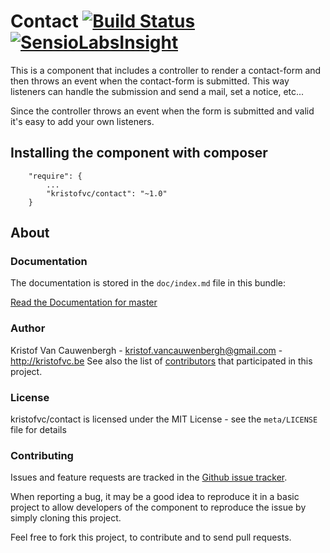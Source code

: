 # Contact [![Build Status](https://travis-ci.org/kristofvc/contact.svg)](https://travis-ci.org/kristofvc/contact) [![SensioLabsInsight](https://insight.sensiolabs.com/projects/cce4c027-116c-4475-9650-e0afc41391d0/mini.png)](https://insight.sensiolabs.com/projects/cce4c027-116c-4475-9650-e0afc41391d0)

This is a component that includes a controller to render a contact-form and then throws an event when the contact-form is submitted.
This way listeners can handle the submission and send a mail, set a notice, etc...

Since the controller throws an event when the form is submitted and valid it's easy to add your own listeners. 

## Installing the component with composer

```
    "require": {
        ...
        "kristofvc/contact": "~1.0"
    }
```

## About

### Documentation

The documentation is stored in the `doc/index.md` file in this bundle:

[Read the Documentation for master](https://github.com/kristofvc/contact/blob/master/doc/index.md)

### Author

Kristof Van Cauwenbergh - <kristof.vancauwenbergh@gmail.com> - <http://kristofvc.be>
See also the list of [contributors](https://github.com/kristofvc/contact/contributors) that participated in this project.

### License

kristofvc/contact is licensed under the MIT License - see the `meta/LICENSE` file for details

### Contributing

Issues and feature requests are tracked in the [Github issue tracker](https://github.com/kristofvc/contact/issues).

When reporting a bug, it may be a good idea to reproduce it in a basic project
to allow developers of the component to reproduce the issue by simply cloning this project.

Feel free to fork this project, to contribute and to send pull requests.
